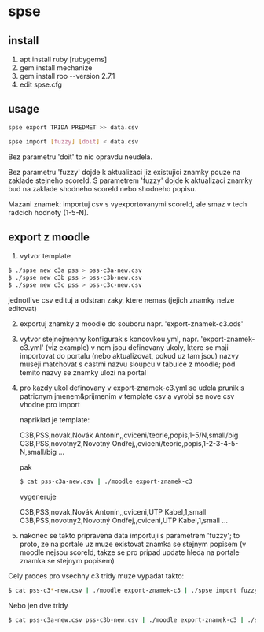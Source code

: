 # spse

## install

1. apt install ruby [rubygems]
2. gem install mechanize
3. gem install roo --version 2.7.1
4. edit spse.cfg

## usage

```bash
spse export TRIDA PREDMET >> data.csv
```

```bash
spse import [fuzzy] [doit] < data.csv
```

Bez parametru 'doit' to nic opravdu neudela.

Bez parametru 'fuzzy' dojde k aktualizaci jiz existujici znamky pouze na zaklade stejneho scoreId.
S parametrem 'fuzzy' dojde k aktualizaci znamky bud na zaklade shodneho scoreId nebo shodneho popisu.

Mazani znamek: importuj csv s vyexportovanymi scoreId, ale smaz v tech radcich hodnoty (1-5-N).

## export z moodle

1. vytvor template

  ```bash
  $ ./spse new c3a pss > pss-c3a-new.csv
  $ ./spse new c3b pss > pss-c3b-new.csv
  $ ./spse new c3c pss > pss-c3c-new.csv
  ```

  jednotlive csv edituj a odstran zaky, ktere nemas (jejich znamky nelze editovat)

2. exportuj znamky z moodle do souboru napr. 'export-znamek-c3.ods'

3. vytvor stejnojmenny konfigurak s koncovkou yml, napr. 'export-znamek-c3.yml' (viz example)
   v nem jsou definovany ukoly, ktere se maji importovat do portalu (nebo aktualizovat, pokud uz tam jsou)
   nazvy museji matchovat s castmi nazvu sloupcu v tabulce z moodle; pod temito nazvy se znamky ulozi na portal

4. pro kazdy ukol definovany v export-znamek-c3.yml se udela prunik s patricnym jmenem&prijmenim v template csv a vyrobi se nove csv vhodne pro import

   napriklad je template:

   C3B,PSS,novak,Novák Antonín,,cviceni/teorie,popis,1-5/N,small/big 
   C3B,PSS,novotny2,Novotný Ondřej,,cviceni/teorie,popis,1-2-3-4-5-N,small/big 
   ...

   pak

   ```bash
   $ cat pss-c3a-new.csv | ./moodle export-znamek-c3
   ```

   vygeneruje

   C3B,PSS,novak,Novák Antonín,,cviceni,UTP Kabel,1,small 
   C3B,PSS,novotny2,Novotný Ondřej,,cviceni,UTP Kabel,1,small 
   ...

5. nakonec se takto pripravena data importuji s parametrem 'fuzzy'; to proto, ze na portale uz muze existovat znamka se stejnym popisem
   (v moodle nejsou scoreId, takze se pro pripad update hleda na portale znamka se stejnym popisem)


Cely proces pro vsechny c3 tridy muze vypadat takto:

  ```bash
  $ cat pss-c3*-new.csv | ./moodle export-znamek-c3 | ./spse import fuzzy doit
  ```

Nebo jen dve tridy

  ```bash
  $ cat pss-c3a-new.csv pss-c3b-new.csv | ./moodle export-znamek-c3 | ./spse import fuzzy doit
  ```

